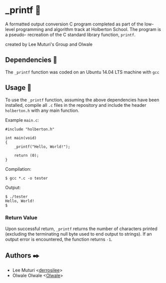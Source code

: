 # _printf :page_facing_up:

A formatted output conversion C program completed as part of the low-level
programming and algorithm track at Holberton School. The program is a pseudo-
recreation of the C standard library function, `printf`.

created by Lee Muturi's Group and Olwale

## Dependencies :couple:

The `_printf` function was coded on an Ubuntu 14.04 LTS machine with `gcc` 

## Usage :running:

To use the `_printf` function, assuming the above dependencies have been installed,
compile all `.c` files in the repository and include the header `holberton.h` with
any main function.

Example `main.c`:
```
#include "holberton.h"

int main(void)
{
    _printf("Hello, World!");

    return (0);
}
```

Compilation:
```
$ gcc *.c -o tester
```

Output:
```
$ ./tester
Hello, World!
$
```



### Return Value

Upon successful return, `_printf` returns the number of characters printed
(excluding the terminating null byte used to end output to strings). If an
output error is encountered, the function returns `-1`.

## Authors :black_nib:

* Lee Muturi <[derrosilee](https://github.com/derrosilee)>
* Olwale Olwale <[Olwale](https://github.com/Olwale)>

